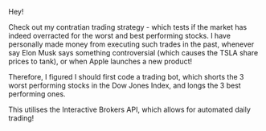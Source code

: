 Hey! 

Check out my contratian trading strategy - which tests if the market has indeed overracted for the worst and best performing stocks. I have personally made money from executing such trades in the past, whenever say Elon Musk says something controversial (which causes the TSLA share prices to tank), or when Apple launches a new product! 

Therefore, I figured I should first code a trading bot, which shorts the 3 worst performing stocks in the Dow Jones Index, and longs the 3 best performing ones. 

This utilises the Interactive Brokers API, which allows for automated daily trading!
